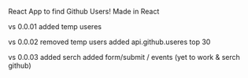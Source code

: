 React App to find Github Users! Made in React

vs 0.0.01 
added temp useres 


vs 0.0.02
removed temp users added api.github.useres top 30

vs 0.0.03
added serch added form/submit / events (yet to work & serch github)
